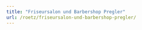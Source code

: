 ```yaml
---
title: "Friseursalon und Barbershop Pregler"
url: /roetz/friseursalon-und-barbershop-pregler/
---
```

